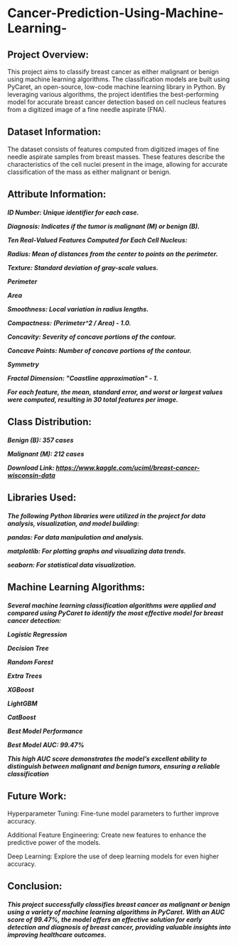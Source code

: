 # Cancer-Prediction-Using-Machine-Learning-


## Project Overview:

This project aims to classify breast cancer as either malignant or benign using machine learning algorithms. The classification models are built using PyCaret, an open-source, low-code machine learning library in Python. By leveraging various algorithms, the project identifies the best-performing model for accurate breast cancer detection based on cell nucleus features from a digitized image of a fine needle aspirate (FNA).


## Dataset Information:

The dataset consists of features computed from digitized images of fine needle aspirate samples from breast masses. These features describe the characteristics of the cell nuclei present in the image, allowing for accurate classification of the mass as either malignant or benign.


## Attribute Information:


<h5>
  
ID Number: Unique identifier for each case.
  
Diagnosis: Indicates if the tumor is malignant (M) or benign (B).
  
Ten Real-Valued Features Computed for Each Cell Nucleus:

Radius: Mean of distances from the center to points on the perimeter.

Texture: Standard deviation of gray-scale values.

Perimeter

Area

Smoothness: Local variation in radius lengths.

Compactness: (Perimeter^2 / Area) - 1.0.

Concavity: Severity of concave portions of the contour.

Concave Points: Number of concave portions of the contour.

Symmetry

Fractal Dimension: "Coastline approximation" - 1.

For each feature, the mean, standard error, and worst or largest values were computed, resulting in 30 total features per image.</h5>


## Class Distribution:


<h5>

  Benign (B): 357 cases
  
  Malignant (M): 212 cases
  
  Download Link: https://www.kaggle.com/uciml/breast-cancer-wisconsin-data </h5>



## Libraries Used:


<h5>
  
The following Python libraries were utilized in the project for data analysis, visualization, and model building:


pandas: For data manipulation and analysis.

matplotlib: For plotting graphs and visualizing data trends.

seaborn: For statistical data visualization. </h5>


## Machine Learning Algorithms:


<h5>
  
Several machine learning classification algorithms were applied and compared using PyCaret to identify the most effective model for breast cancer detection:

Logistic Regression

Decision Tree

Random Forest

Extra Trees

XGBoost

LightGBM

CatBoost

Best Model Performance

Best Model AUC: 99.47%

This high AUC score demonstrates the model’s excellent ability to distinguish between malignant and benign tumors, ensuring a reliable classification</h5>


## Future Work:

Hyperparameter Tuning: Fine-tune model parameters to further improve accuracy.

Additional Feature Engineering: Create new features to enhance the predictive power of the models.

Deep Learning: Explore the use of deep learning models for even higher accuracy.



## Conclusion:


<h5>This project successfully classifies breast cancer as malignant or benign using a variety of machine learning algorithms in PyCaret. With an AUC score of 99.47%, the model offers an effective solution for early detection and diagnosis of breast cancer, providing valuable insights into improving healthcare outcomes.</h5>
